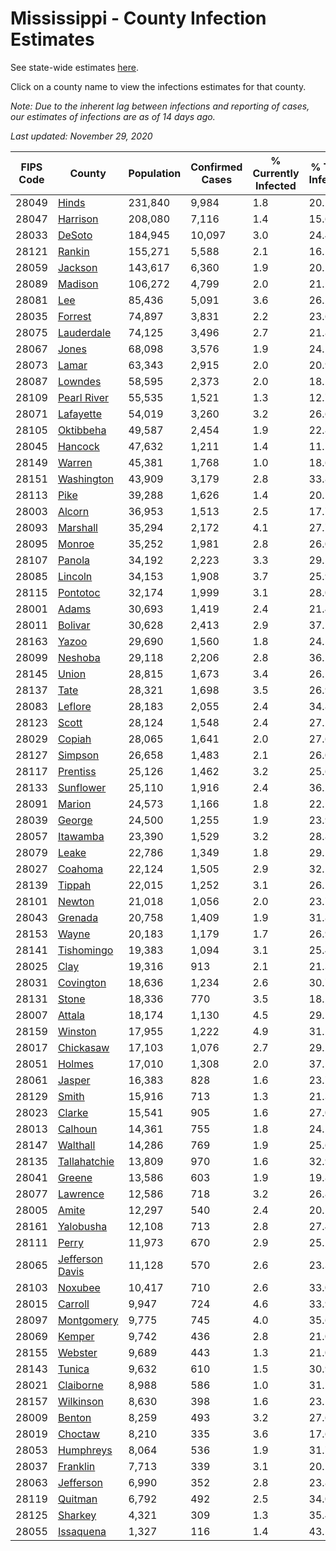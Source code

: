 # Mississippi - County Infection Estimates

See state-wide estimates [here](/infections/us-ms).

Click on a county name to view the infections estimates for that county.

*Note: Due to the inherent lag between infections and reporting of cases, our estimates of infections are as of 14 days ago.*

*Last updated: November 29, 2020*

|   FIPS Code |                             County |   Population |   Confirmed Cases |   % Currently Infected |   % Total Infected |
|-------------|------------------------------------|--------------|-------------------|------------------------|--------------------|
|       28049 |                     [Hinds](hinds) |      231,840 |             9,984 |                    1.8 |               20.2 |
|       28047 |               [Harrison](harrison) |      208,080 |             7,116 |                    1.4 |               15.6 |
|       28033 |                   [DeSoto](desoto) |      184,945 |            10,097 |                    3.0 |               24.4 |
|       28121 |                   [Rankin](rankin) |      155,271 |             5,588 |                    2.1 |               16.1 |
|       28059 |                 [Jackson](jackson) |      143,617 |             6,360 |                    1.9 |               20.1 |
|       28089 |                 [Madison](madison) |      106,272 |             4,799 |                    2.0 |               21.2 |
|       28081 |                         [Lee](lee) |       85,436 |             5,091 |                    3.6 |               26.2 |
|       28035 |                 [Forrest](forrest) |       74,897 |             3,831 |                    2.2 |               23.6 |
|       28075 |           [Lauderdale](lauderdale) |       74,125 |             3,496 |                    2.7 |               21.8 |
|       28067 |                     [Jones](jones) |       68,098 |             3,576 |                    1.9 |               24.1 |
|       28073 |                     [Lamar](lamar) |       63,343 |             2,915 |                    2.0 |               20.9 |
|       28087 |                 [Lowndes](lowndes) |       58,595 |             2,373 |                    2.0 |               18.2 |
|       28109 |         [Pearl River](pearl-river) |       55,535 |             1,521 |                    1.3 |               12.7 |
|       28071 |             [Lafayette](lafayette) |       54,019 |             3,260 |                    3.2 |               26.6 |
|       28105 |             [Oktibbeha](oktibbeha) |       49,587 |             2,454 |                    1.9 |               22.8 |
|       28045 |                 [Hancock](hancock) |       47,632 |             1,211 |                    1.4 |               11.5 |
|       28149 |                   [Warren](warren) |       45,381 |             1,768 |                    1.0 |               18.6 |
|       28151 |           [Washington](washington) |       43,909 |             3,179 |                    2.8 |               33.8 |
|       28113 |                       [Pike](pike) |       39,288 |             1,626 |                    1.4 |               20.1 |
|       28003 |                   [Alcorn](alcorn) |       36,953 |             1,513 |                    2.5 |               17.7 |
|       28093 |               [Marshall](marshall) |       35,294 |             2,172 |                    4.1 |               27.7 |
|       28095 |                   [Monroe](monroe) |       35,252 |             1,981 |                    2.8 |               26.0 |
|       28107 |                   [Panola](panola) |       34,192 |             2,223 |                    3.3 |               29.5 |
|       28085 |                 [Lincoln](lincoln) |       34,153 |             1,908 |                    3.7 |               25.9 |
|       28115 |               [Pontotoc](pontotoc) |       32,174 |             1,999 |                    3.1 |               28.0 |
|       28001 |                     [Adams](adams) |       30,693 |             1,419 |                    2.4 |               21.4 |
|       28011 |                 [Bolivar](bolivar) |       30,628 |             2,413 |                    2.9 |               37.1 |
|       28163 |                     [Yazoo](yazoo) |       29,690 |             1,560 |                    1.8 |               24.5 |
|       28099 |                 [Neshoba](neshoba) |       29,118 |             2,206 |                    2.8 |               36.1 |
|       28145 |                     [Union](union) |       28,815 |             1,673 |                    3.4 |               26.1 |
|       28137 |                       [Tate](tate) |       28,321 |             1,698 |                    3.5 |               26.9 |
|       28083 |                 [Leflore](leflore) |       28,183 |             2,055 |                    2.4 |               34.8 |
|       28123 |                     [Scott](scott) |       28,124 |             1,548 |                    2.4 |               27.2 |
|       28029 |                   [Copiah](copiah) |       28,065 |             1,641 |                    2.0 |               27.6 |
|       28127 |                 [Simpson](simpson) |       26,658 |             1,483 |                    2.1 |               26.0 |
|       28117 |               [Prentiss](prentiss) |       25,126 |             1,462 |                    3.2 |               25.6 |
|       28133 |             [Sunflower](sunflower) |       25,110 |             1,916 |                    2.4 |               36.2 |
|       28091 |                   [Marion](marion) |       24,573 |             1,166 |                    1.8 |               22.1 |
|       28039 |                   [George](george) |       24,500 |             1,255 |                    1.9 |               23.9 |
|       28057 |               [Itawamba](itawamba) |       23,390 |             1,529 |                    3.2 |               28.8 |
|       28079 |                     [Leake](leake) |       22,786 |             1,349 |                    1.8 |               29.1 |
|       28027 |                 [Coahoma](coahoma) |       22,124 |             1,505 |                    2.9 |               32.1 |
|       28139 |                   [Tippah](tippah) |       22,015 |             1,252 |                    3.1 |               26.2 |
|       28101 |                   [Newton](newton) |       21,018 |             1,056 |                    2.0 |               23.7 |
|       28043 |                 [Grenada](grenada) |       20,758 |             1,409 |                    1.9 |               31.8 |
|       28153 |                     [Wayne](wayne) |       20,183 |             1,179 |                    1.7 |               26.9 |
|       28141 |           [Tishomingo](tishomingo) |       19,383 |             1,094 |                    3.1 |               25.4 |
|       28025 |                       [Clay](clay) |       19,316 |               913 |                    2.1 |               21.3 |
|       28031 |             [Covington](covington) |       18,636 |             1,234 |                    2.6 |               30.7 |
|       28131 |                     [Stone](stone) |       18,336 |               770 |                    3.5 |               18.2 |
|       28007 |                   [Attala](attala) |       18,174 |             1,130 |                    4.5 |               29.1 |
|       28159 |                 [Winston](winston) |       17,955 |             1,222 |                    4.9 |               31.2 |
|       28017 |             [Chickasaw](chickasaw) |       17,103 |             1,076 |                    2.7 |               29.2 |
|       28051 |                   [Holmes](holmes) |       17,010 |             1,308 |                    2.0 |               37.5 |
|       28061 |                   [Jasper](jasper) |       16,383 |               828 |                    1.6 |               23.7 |
|       28129 |                     [Smith](smith) |       15,916 |               713 |                    1.3 |               21.3 |
|       28023 |                   [Clarke](clarke) |       15,541 |               905 |                    1.6 |               27.0 |
|       28013 |                 [Calhoun](calhoun) |       14,361 |               755 |                    1.8 |               24.5 |
|       28147 |               [Walthall](walthall) |       14,286 |               769 |                    1.9 |               25.6 |
|       28135 |       [Tallahatchie](tallahatchie) |       13,809 |               970 |                    1.6 |               32.9 |
|       28041 |                   [Greene](greene) |       13,586 |               603 |                    1.9 |               19.8 |
|       28077 |               [Lawrence](lawrence) |       12,586 |               718 |                    3.2 |               26.8 |
|       28005 |                     [Amite](amite) |       12,297 |               540 |                    2.4 |               20.1 |
|       28161 |             [Yalobusha](yalobusha) |       12,108 |               713 |                    2.8 |               27.4 |
|       28111 |                     [Perry](perry) |       11,973 |               670 |                    2.9 |               25.2 |
|       28065 | [Jefferson Davis](jefferson-davis) |       11,128 |               570 |                    2.6 |               23.3 |
|       28103 |                 [Noxubee](noxubee) |       10,417 |               710 |                    2.6 |               33.0 |
|       28015 |                 [Carroll](carroll) |        9,947 |               724 |                    4.6 |               33.9 |
|       28097 |           [Montgomery](montgomery) |        9,775 |               745 |                    4.0 |               35.6 |
|       28069 |                   [Kemper](kemper) |        9,742 |               436 |                    2.8 |               21.0 |
|       28155 |                 [Webster](webster) |        9,689 |               443 |                    1.3 |               21.0 |
|       28143 |                   [Tunica](tunica) |        9,632 |               610 |                    1.5 |               30.9 |
|       28021 |             [Claiborne](claiborne) |        8,988 |               586 |                    1.0 |               31.2 |
|       28157 |             [Wilkinson](wilkinson) |        8,630 |               398 |                    1.6 |               23.1 |
|       28009 |                   [Benton](benton) |        8,259 |               493 |                    3.2 |               27.6 |
|       28019 |                 [Choctaw](choctaw) |        8,210 |               335 |                    3.6 |               17.6 |
|       28053 |             [Humphreys](humphreys) |        8,064 |               536 |                    1.9 |               31.7 |
|       28037 |               [Franklin](franklin) |        7,713 |               339 |                    3.1 |               20.1 |
|       28063 |             [Jefferson](jefferson) |        6,990 |               352 |                    2.8 |               23.8 |
|       28119 |                 [Quitman](quitman) |        6,792 |               492 |                    2.5 |               34.0 |
|       28125 |                 [Sharkey](sharkey) |        4,321 |               309 |                    1.3 |               35.4 |
|       28055 |             [Issaquena](issaquena) |        1,327 |               116 |                    1.4 |               43.5 |